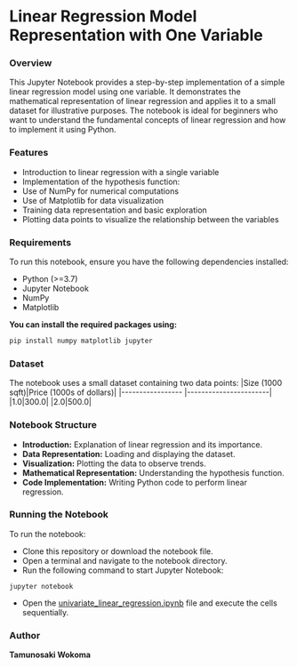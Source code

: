 # Linear Regression Model Representation with One Variable
### Overview
This Jupyter Notebook provides a step-by-step implementation of a simple linear regression model using one variable. It demonstrates the mathematical representation of linear regression and applies it to a small dataset for illustrative purposes. The notebook is ideal for beginners who want to understand the fundamental concepts of linear regression and how to implement it using Python.
### Features
- Introduction to linear regression with a single variable
- Implementation of the hypothesis function: 
- Use of NumPy for numerical computations
- Use of Matplotlib for data visualization
- Training data representation and basic exploration
- Plotting data points to visualize the relationship between the variables
### Requirements
To run this notebook, ensure you have the following dependencies installed:
- Python (>=3.7)
- Jupyter Notebook
- NumPy
- Matplotlib  

**You can install the required packages using:**
```bash
pip install numpy matplotlib jupyter
```
### Dataset
The notebook uses a small dataset containing two data points:
|Size (1000 sqft)|Price (1000s of dollars)|
|----------------- |-----------------------|
|1.0|300.0|
|2.0|500.0|
### Notebook Structure
- **Introduction:** Explanation of linear regression and its importance.
- **Data Representation:** Loading and displaying the dataset.
- **Visualization:** Plotting the data to observe trends.
- **Mathematical Representation:** Understanding the hypothesis function.
- **Code Implementation:** Writing Python code to perform linear regression.
### Running the Notebook
To run the notebook:
- Clone this repository or download the notebook file.
- Open a terminal and navigate to the notebook directory.
- Run the following command to start Jupyter Notebook:
```
jupyter notebook
```
- Open the [univariate_linear_regression.ipynb](https://github.com/tamunoWoks/Linear_Regression_Model_Representation_practice/blob/main/univariate_linear_regression.ipynb) file and execute the cells sequentially.
### Author
**Tamunosaki Wokoma**
